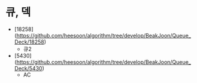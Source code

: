 큐, 덱
==========================================================================================
* [18258] (https://github.com/heesoon/algorithm/tree/develop/BeakJoon/Queue_Deck/18258)
  * 큐2
* [5430] (https://github.com/heesoon/algorithm/tree/develop/BeakJoon/Queue_Deck/5430)
  * AC